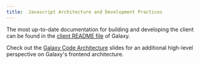 ```yaml
---
title:  Javascript Architecture and Development Practices
---
```

<slot name="Develop/LinkBox" />

The most up-to-date documentation for building and developing the client can be found in the [client README file](https://github.com/galaxyproject/galaxy/blob/dev/client/README.md) of Galaxy.

Check out the [Galaxy Code Architecture](https://training.galaxyproject.org/training-material/topics/dev/tutorials/architecture/slides.html#1) slides for an additional high-level perspective on Galaxy's frontend architecture.
